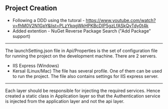 ## Project Creation

- Following a DDD using the tutoral - https://www.youtube.com/watch?v=fhM0V2N1GpY&list=PLzYkqgWkHPKBcDIP5gzLfASkQyTdy0t4k
- Added extention - NuGet Reverse Package Search ("Add Package" support)

<hr>

The launchSetting.json file in Api/Properties is the set of configuration file for running the project on the development machine. There are 2 servers.
- IIS Express (Windows)
- Kersal (Linux/Mac)
The file has several profile. One of them can be used to run the project. The file also contains settings for IIS express server.

<hr>

Each layer should be responsible for injecting the required services. Hence created a static class in Application layer so that the Authentication service is injected from the application layer and not the api layer. 